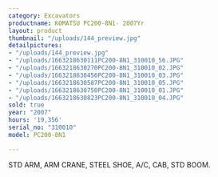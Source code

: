 ```yaml
---
category: Excavators
productname: KOMATSU PC200-8N1- 2007Yr
layout: product
thumbnail: "/uploads/144_preview.jpg"
detailpictures:
- "/uploads/144_preview.jpg"
- "/uploads/1663218630111PC200-8N1_310010_56.JPG"
- "/uploads/1663218630270PC200-8N1_310010_02.JPG"
- "/uploads/1663218630456PC200-8N1_310010_03.JPG"
- "/uploads/1663218630587PC200-8N1_310010_05.JPG"
- "/uploads/1663218630750PC200-8N1_310010_01.JPG"
- "/uploads/1663218630823PC200-8N1_310010_04.JPG"
sold: true
year: "2007"
hours: '19,356'
serial_no: "310010"
model: PC200-8N1

---
```

STD ARM, ARM CRANE, STEEL SHOE, A/C, CAB, STD BOOM.